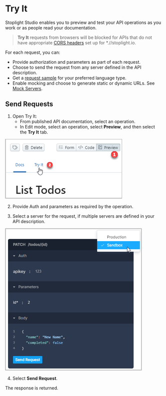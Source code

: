 # Try It

Stoplight Studio enables you to preview and test your API operations as you work or as people read your documentation.

<!-- theme: info -->
> **Try It** requests from browsers will be blocked for APIs that do not have appropriate [CORS headers](https://developer.mozilla.org/en-US/docs/Web/HTTP/CORS) set up for *.//stoplight.io.

For each request, you can:

- Provide authorization and parameters as part of each request.
- Choose to send the request from any server defined in the API description.
- Get a [request sample](05a-generating-code-snippets.md) for your preferred language type.
- Enable mocking and choose to generate static or dynamic URLs. See [Mock Servers](06-mock-servers.md).  

## Send Requests

1. Open Try It:
    - From published API documentation, select an operation. 
    - In Edit mode, select an operation, select **Preview**, and then select the **Try It** tab. 

<!--
focus: false
-->
  ![](../../assets/images/open_try_it.png)

2. Provide Auth and parameters as required by the operation. 

3. Select a server for the request, if multiple servers are defined in your API description.

<!--
focus: false
-->
![](../../assets/images/send-request.png)

4. Select **Send Request**.

The response is returned.


